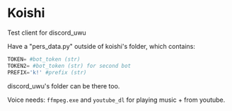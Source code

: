 # Koishi
Test client for discord_uwu

Have a "pers_data.py" outside of koishi's folder, which contains:

```python
TOKEN= #bot_token (str)
TOKEN2= #bot_token (str) for second bot
PREFIX='k!' #prefix (str)

```

discord_uwu's folder can be there too.

Voice needs:
`ffmpeg.exe` and `youtube_dl` for playing music + from youtube.
